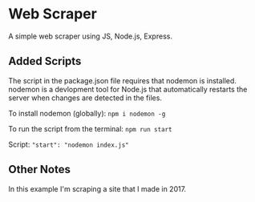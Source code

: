 # Web Scraper

A simple web scraper using JS, Node.js, Express.

## Added Scripts

The script in the package.json file requires that nodemon is installed. nodemon is a devlopment tool for Node.js that automatically restarts the server when changes are detected in the files.

To install nodemon (globally): `npm i nodemon -g`

To run the script from the terminal: `npm run start`

Script: `"start": "nodemon index.js"`

## Other Notes

In this example I'm scraping a site that I made in 2017.
